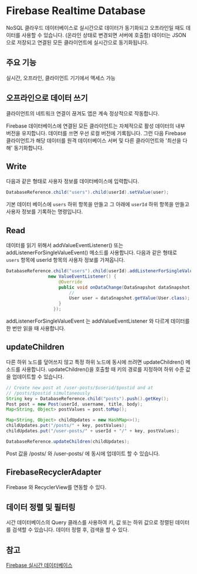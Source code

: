 
# Firebase Realtime Database
NoSQL 클라우드 데이터베이스로 실시간으로 데이터가 동기화되고
오프라인일 때도 데이터를 사용할 수 있습니다. (온라인 상태로 변경되면 서버에 호출함)
데이터는 JSON 으로 저장되고 연결된 모든 클라이언트에 실시간으로 동기화됩니다.

## 주요 기능
실시간, 오프라인, 클라이언트 기기에서 액세스 가능

## 오프라인으로 데이터 쓰기
클라이언트의 네트워크 연결이 끊겨도 앱은 계속 정상적으로 작동합니다.

Firebase 데이터베이스에 연결된 모든 클라이언트는 자체적으로 활성 데이터의 내부 버전을 유지합니다. 데이터를 쓰면 우선 로컬 버전에 기록됩니다. 그런 다음 Firebase 클라이언트가 해당 데이터를 원격 데이터베이스 서버 및 다른 클라이언트와 '최선을 다해' 동기화합니다.

## Write
다음과 같은 형태로 사용자 정보를 데이터베이스에 입력합니다.
```java
DatabaseReference.child("users").child(userId).setValue(user);
```
기본 데이터 베이스에 `users` 하위 항목을 만들고
그 아래에 `userId` 하위 항목을 만들고 사용자 정보를 기록하는 명령입니다.

## Read
데이터를 읽기 위해서 addValueEventListener() 또는 addListenerForSingleValueEvent() 메소드를 사용합니다.
다음과 같은 형태로 `users` 항목에 userId 항목의 사용자 정보를 가져옵니다.
```java
DatabaseReference.child("users").child(userId).addListenerForSingleValueEvent(
                new ValueEventListener() {
                    @Override
                    public void onDataChange(DataSnapshot dataSnapshot) {
                        //
                        User user = dataSnapshot.getValue(User.class);
                    }
                  });
```
addListenerForSingleValueEvent 는 addValueEventListener 와 다르게 데이터를 한 번만 읽을 때 사용합니다.

## updateChildren
다른 하위 노드를 덮어쓰지 않고 특정 하위 노드에 동시에 쓰려면 updateChildren() 메소드를 사용합니다.
updateChildren()을 호출할 때 키의 경로를 지정하여 하위 수준 값을 업데이트할 수 있습니다.
```java
// Create new post at /user-posts/$userid/$postid and at
// /posts/$postid simultaneously
String key = DatabaseReference.child("posts").push().getKey();
Post post = new Post(userId, username, title, body);
Map<String, Object> postValues = post.toMap();

Map<String, Object> childUpdates = new HashMap<>();
childUpdates.put("/posts/" + key, postValues);
childUpdates.put("/user-posts/" + userId + "/" + key, postValues);

DatabaseReference.updateChildren(childUpdates);
```
Post 값을 /posts/ 와 /user-posts/ 에 동시에 업데이트 할 수 있습니다.

## FirebaseRecyclerAdapter
Firebase 와 RecyclerView를 연동할 수 있다.

## 데이터 정렬 및 필터링
시간 데이터베이스의 Query 클래스를 사용하여 키, 값 또는 하위 값으로 정렬된 데이터를 검색할 수 있습니다.
데이터 정렬 후, 검색을 할 수 있다.


## 참고
[Firebase 실시간 데이터베이스](https://firebase.google.com/docs/database/?hl=ko)
